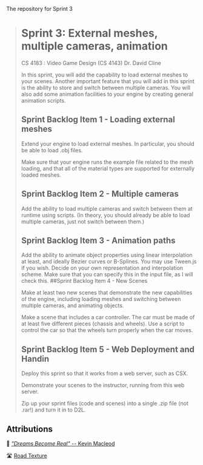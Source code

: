 The repository for Sprint 3

> # Sprint 3: External meshes, multiple cameras, animation
>
> CS 4183 : Video Game Design (CS 4143)
> Dr. David Cline
>
> In this sprint, you will add the capability to load external meshes to your scenes. Another important feature that you will add in this sprint is the ability to store and switch between multiple cameras. You will also add some animation facilities to your engine by creating general animation scripts.
>
> ## Sprint Backlog Item 1 - Loading external meshes
>
> Extend your engine to load external meshes. In particular, you should be able to load .obj files.
>
> Make sure that your engine runs the example file related to the mesh loading, and that all of the material types are supported for externally loaded meshes.
>
> ## Sprint Backlog Item 2 - Multiple cameras
>
> Add the ability to load multiple cameras and switch between them at runtime using scripts. (In theory, you should already be able to load multiple cameras, just not switch between them.)
> ## Sprint Backlog Item 3 - Animation paths
>
> Add the ability to animate object properties using linear interpolation at least, and ideally Bezier curves or B-Splines. You may use Tween.js if you wish. Decide on your own representation and interpolation scheme. Make sure that you can specify this in the input file, as I will check this.
> ##Sprint Backlog Item 4 - New Scenes
>
> Make at least two new scenes that demonstrate the new capabilities of the engine, including loading meshes and switching between multiple cameras, and animating objects.
>
> Make a scene that includes a car controller. The car must be made of at least five different pieces (chassis and wheels). Use a script to control the car so that the wheels turn properly when the car moves.
>
> ## Sprint Backlog Item 5 - Web Deployment and Handin
>
> Deploy this sprint so that it works from a web server, such as CSX.
>
> Demonstrate your scenes to the instructor, running from this web server.
>
> Zip up your sprint files (code and scenes) into a single .zip file (not .rar!) and turn it in to D2L.

## Attributions

🎵 [*"Dreams Become Real"* -- Kevin Macleod](https://incompetech.com/wordpress/2015/04/dreams-become-real/)

🛣 [Road Texture](https://www.freecreatives.com/textures/road-texture.html)
